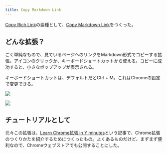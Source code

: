 ```yaml
---
title: Copy Markdown Link
---
```

[Copy Rich Link](https://chrome.google.com/webstore/detail/copy-rich-link/hikiamlgpdcabppakpmemaofmkgknpea)の亜種として、[Copy Markdown Link](https://chrome.google.com/webstore/detail/copy-markdown-link/gkceaaphhbeanfciglgpffnncfpipjpa)をつくった。

どんな拡張？
------

ごく単純なもので、見ているページへのリンクをMarkdown形式でコピーする拡張。アイコンのクリックか、キーボードショートカットから使える。コピーに成功すると、小さなポップアップが表示される。

キーボードショートカットは、デフォルトだとCtrl + M。これはChromeの設定で変更できる。

![](https://lh5.googleusercontent.com/GHozqZIoMCy__VcKY9wqhpJFMJ6vKtQJ5P50aODzFmqvX4nuhTdLuqlWo4K8FRkLcPwdBOtE0Ohsq6q08KGLskwXl-KgHrJ2zMsk5dmXNuveiSbpg-O2vJEO967OBB7IeU-vKXSi1M6ETbeZENkKYlNOf2RDa1vCXLUdkDVeefVO56yXiUkXq4Ay)

![](https://lh4.googleusercontent.com/7o3atVLePVF_zmH8RB5ZL-Fyc9BnSDPN59GlzzAdzUPwMHZXhzq4NoQ0KPpEpg5fgc7nW7uoJLmTUDhrkYw_PW4H-WsPBLRglWabTnBbqaJ_eHlYeppYjUoqMFYWa54fz3O3t2Qz_zPTwjWAIAhd9CcQSn5hyMjEBzx6g7TqQpDnCbuDiXcPevWj)

チュートリアルとして
----------

元々この拡張は、[Learn Chrome拡張 in Y minutes](https://r7kamura.com/articles/2022-05-18-learn-chrome-extention-in-y-minutes)という記事で、Chrome拡張のつくりかたを紹介するためにつくったもの。よくあるものだけど、まずまず便利なので、Chromeウェブストアでも公開することにした。
